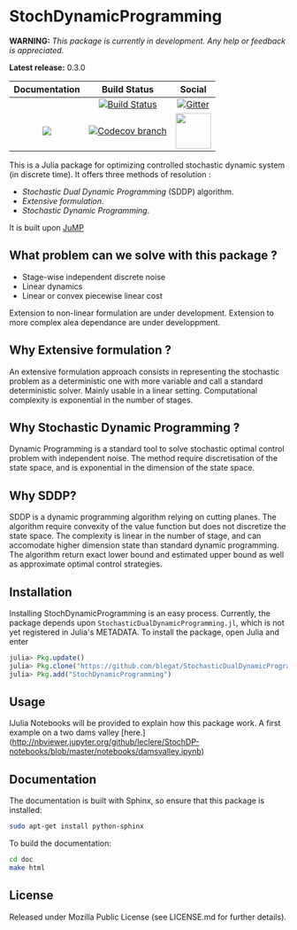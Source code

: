 # StochDynamicProgramming


**WARNING:** *This package is currently in development. Any help or feedback is appreciated.*


**Latest release:** 0.3.0

| **Documentation** | **Build Status** | **Social** |
|:-----------------:|:----------------:|:----------:|
| | [![Build Status][build-img]][build-url] | [![Gitter][gitter-img]][gitter-url] |
| [![][docs-stable-img]][docs-stable-url] |  [![Codecov branch][codecov-img]][codecov-url] | [<img src="https://upload.wikimedia.org/wikipedia/en/a/af/Discourse_logo.png" width="64">][discourse-url] |



This is a Julia package for optimizing controlled stochastic dynamic system (in discrete time). It offers three methods of resolution :

- *Stochastic Dual Dynamic Programming* (SDDP) algorithm.
- *Extensive formulation*.
- *Stochastic Dynamic Programming*.


It is built upon [JuMP]

## What problem can we solve with this package ?

- Stage-wise independent discrete noise
- Linear dynamics
- Linear or convex piecewise linear cost

Extension to non-linear formulation are under development.
Extension to more complex alea dependance are under developpment.

## Why Extensive formulation ?

An extensive formulation approach consists in representing the stochastic problem as a deterministic
one with more variable and call a standard deterministic solver. Mainly usable in a linear
setting. Computational complexity is exponential in the number of stages.

## Why Stochastic Dynamic Programming ?

Dynamic Programming is a standard tool to solve stochastic optimal control problem with
independent noise. The method require discretisation of the state space, and is exponential
in the dimension of the state space.

## Why SDDP?

SDDP is a dynamic programming algorithm relying on cutting planes. The algorithm require convexity
of the value function but does not discretize the state space. The complexity is linear in the
number of stage, and can accomodate higher dimension state than standard dynamic programming.
The algorithm return exact lower bound and estimated upper bound as well as approximate optimal
control strategies.



## Installation
Installing StochDynamicProgramming is an easy process.
Currently, the package depends upon `StochasticDualDynamicProgramming.jl`, which is not
yet registered in Julia's METADATA. To install the package,
open Julia and enter

```julia
julia> Pkg.update()
julia> Pkg.clone("https://github.com/blegat/StochasticDualDynamicProgramming.jl")
julia> Pkg.add("StochDynamicProgramming")

```


## Usage

IJulia Notebooks will be provided to explain how this package work.
A first example on a two dams valley [here.] (http://nbviewer.jupyter.org/github/leclere/StochDP-notebooks/blob/master/notebooks/damsvalley.ipynb)


## Documentation

The documentation is built with Sphinx, so ensure that this package is installed:

```bash
sudo apt-get install python-sphinx

```

To build the documentation:

```bash
cd doc
make html

```

## License

Released under Mozilla Public License (see LICENSE.md for further details).



[build-img]: https://travis-ci.org/JuliaOpt/StochDynamicProgramming.jl.svg?branch=master
[build-url]: https://travis-ci.org/JuliaOpt/StochDynamicProgramming.jl
[codecov-img]: https://codecov.io/github/JuliaOpt/StochDynamicProgramming.jl/coverage.svg?branch=master
[codecov-url]: https://codecov.io/github/JuliaOpt/StochDynamicProgramming.jl?branch=master
[gitter-url]: https://gitter.im/JuliaOpt/StochasticDualDynamicProgramming.jl
[gitter-img]: https://badges.gitter.im/JuliaOpt/StochasticDualDynamicProgramming.jl.svg
[discourse-url]: https://discourse.julialang.org/c/domain/opt
[JuMP]: https://github.com/JuliaOpt/JuMP.jl
[docs-stable-img]: https://img.shields.io/badge/docs-stable-blue.svg
[docs-stable-url]: http://stochdynamicprogramming.readthedocs.io/en/latest/

